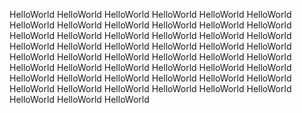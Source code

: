 HelloWorld
HelloWorld
HelloWorld
HelloWorld
HelloWorld
HelloWorld
HelloWorld
HelloWorld
HelloWorld
HelloWorld
HelloWorld
HelloWorld
HelloWorld
HelloWorld
HelloWorld
HelloWorld
HelloWorld
HelloWorld
HelloWorld
HelloWorld
HelloWorld
HelloWorld
HelloWorld
HelloWorld
HelloWorld
HelloWorld
HelloWorld
HelloWorld
HelloWorld
HelloWorld
HelloWorld
HelloWorld
HelloWorld
HelloWorld
HelloWorld
HelloWorld
HelloWorld
HelloWorld
HelloWorld
HelloWorld
HelloWorld
HelloWorld
HelloWorld
HelloWorld
HelloWorld
HelloWorld
HelloWorld
HelloWorld
HelloWorld
HelloWorld
HelloWorld
